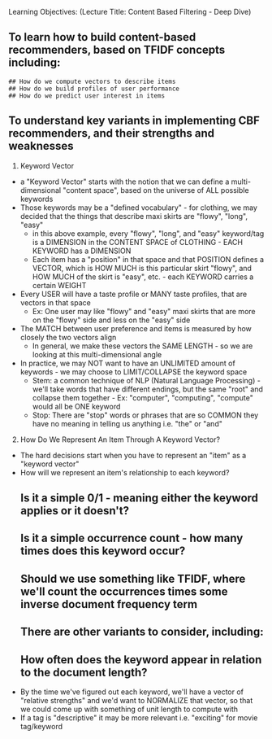 <!-- How Do We Build Content-Based Recommenders, Based on TFIDF Concepts -->

Learning Objectives: (Lecture Title: Content Based Filtering - Deep Dive)

  ## To learn how to build content-based recommenders, based on TFIDF concepts including:
    ## How do we compute vectors to describe items
    ## How do we build profiles of user performance 
    ## How do we predict user interest in items 
    
  ## To understand key variants in implementing CBF recommenders, and their strengths and weaknesses
  
1. Keyword Vector 
  - a "Keyword Vector" starts with the notion that we can define a multi-dimensional "content space", based on the universe of ALL possible keywords 
  - Those keywords may be a "defined vocabulary" - for clothing, we may decided that the things that describe maxi skirts are "flowy", "long", "easy"
    - in this above example, every "flowy", "long", and "easy" keyword/tag is a DIMENSION in the CONTENT SPACE of CLOTHING - EACH KEYWORD has a DIMENSION 
    - Each item has a "position" in that space and that POSITION defines a VECTOR, which is HOW MUCH is this particular skirt "flowy", and HOW MUCH of the skirt is "easy", etc. - each KEYWORD carries a certain WEIGHT
  - Every USER will have a taste profile or MANY taste profiles, that are vectors in that space 
    - Ex: One user may like "flowy" and "easy" maxi skirts that are more on the "flowy" side and less on the "easy" side
  - The MATCH between user preference and items is measured by how closely the two vectors align 
    - In general, we make these vectors the SAME LENGTH - so we are looking at this multi-dimensional angle 
  - In practice, we may NOT want to have an UNLIMITED amount of keywords - we may choose to LIMIT/COLLAPSE the keyword space 
    - Stem: a common technique of NLP (Natural Language Processing) - we'll take words that have different endings, but the same "root" and collapse them together - Ex: "computer", "computing", "compute" would all be ONE keyword 
    - Stop: There are "stop" words or phrases that are so COMMON they have no meaning in telling us anything i.e. "the" or "and" 
    
2. How Do We Represent An Item Through A Keyword Vector?
  - The hard decisions start when you have to represent an "item" as a "keyword vector" 
  - How will we represent an item's relationship to each keyword? 
    ## Is it a simple 0/1 - meaning either the keyword applies or it doesn't?
    ## Is it a simple occurrence count - how many times does this keyword occur?
    ## Should we use something like TFIDF, where we'll count the occurrences times some inverse document frequency term
    ## There are other variants to consider, including: 
      ## How often does the keyword appear in relation to the document length? 
  - By the time we've figured out each keyword, we'll have a vector of "relative strengths" and we'd want to NORMALIZE that vector, so that we could come up with something of unit length to compute with 
  - If a tag is "descriptive" it may be more relevant i.e. "exciting" for movie tag/keyword 